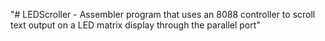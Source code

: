 "# LEDScroller - Assembler program that uses an 8088 controller to scroll text output on a LED matrix display through the parallel port" 
